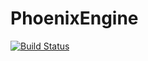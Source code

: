 # PhoenixEngine
[![Build Status](https://travis-ci.org/PhoenixOrg/PhoenixEngine.svg?branch=master)](https://travis-ci.org/PhoenixOrg/PhoenixEngine)
